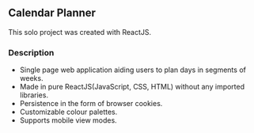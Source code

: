 
## Calendar Planner

This solo project was created with ReactJS.

### Description

* Single page web application aiding users to plan days in segments of weeks.
* Made in pure ReactJS(JavaScript, CSS, HTML) without any imported libraries.
* Persistence in the form of browser cookies.
* Customizable colour palettes.
* Supports mobile view modes.
        